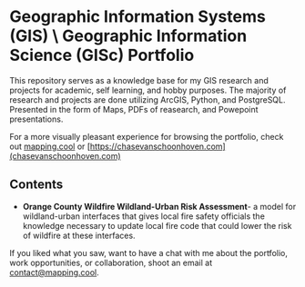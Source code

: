 # Geographic Information Systems (GIS) \ Geographic Information Science (GISc) Portfolio

This repository serves as a knowledge base for my GIS research and projects for academic, self learning, and hobby purposes. The majority of research and projects are done utilizing ArcGIS, Python, and PostgreSQL. Presented in the form of Maps, PDFs of reasearch, and Powepoint presentations. 

For a more visually pleasant experience for browsing the portfolio, check out [mapping.cool](https://mapping.cool) or [https://chasevanschoonhoven.com](chasevanschoonhoven.com)

## Contents

- __Orange County Wildfire Wildland-Urban Risk Assessment__- a model for wildland-urban interfaces that gives local fire safety officials the knowledge necessary to update local fire code that could lower the risk of wildfire at these interfaces.

If you liked what you saw, want to have a chat with me about the portfolio, work opportunities, or collaboration, shoot an email at contact@mapping.cool.
